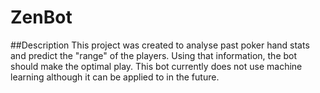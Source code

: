 # ZenBot

##Description
This project was created to analyse past poker hand stats and predict the "range" of the players.
Using that information, the bot should make the optimal play.
This bot currently does not use machine learning although it can be applied to in the future.